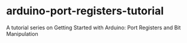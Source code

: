 # arduino-port-registers-tutorial
A tutorial series on Getting Started with Arduino: Port Registers and Bit Manipulation
